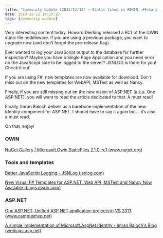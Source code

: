 ```yaml
---
title: "Community Update (2013/12/12) – Static files in #OWIN, #Fsharp templates and more as well as One #ASPNET"
date: 2013-12-12 14:15:15
tags: [community update]
---
```


Very interesting content today. Howard Dierking released a RC1 of the OWIN static file middleware. If you are using a previous package, you want to upgrade now (and don’t forget the pre-release flag). 

Ever wanted to log your JavaScript output to the database for further inspection? Maybe you have a Single Page Application and you need error on the JavaScript side to be logged to the server? JSNLOG is there for you! Check it out!

If you are using F#, new templates are now available for download. Don’t miss out on the new templates for WebAPI, MSTest as well as Nancy.

Finally, if you are still missing out on the new vision of ASP.NET (a.k.a. One ASP.NET), you will want to read the article dedicated to that. A must read!

Finally, Imran Baloch deliver us a barebone implementation of the new Identity component for ASP.NET. I should have to say it again but… it’s also a must read.

On that, enjoy!

### OWIN

[NuGet Gallery | Microsoft.Owin.StaticFiles 2.1.0-rc1 (www.nuget.org)](http://www.nuget.org/packages/microsoft.owin.staticfiles)

### Tools and templates

[Better JavaScript Logging - JSNLog (jsnlog.com)](http://jsnlog.com/)

[New Visual F# Templates for ASP.NET, Web API, MSTest and Nancy Now Available (blogs.msdn.com)](http://blogs.msdn.com/b/fsharpteam/archive/2013/12/12/new-visual-f-templates-for-asp-net-web-api-mstest-and-nancy-now-available.aspx)

### ASP.NET

[One ASP.NET: Unified ASP.NET application projects in VS 2013 (www.campusmvp.net)](http://www.campusmvp.net/blog/new-unified-asp-net-application-projects-visual-studio-2013)

[A simple implementation of Microsoft.AspNet.Identity - Imran Baloch's Blog (weblogs.asp.net)](http://weblogs.asp.net/imranbaloch/archive/2013/12/12/a-simple-implementation-of-microsoft-aspnet-identity.aspx)